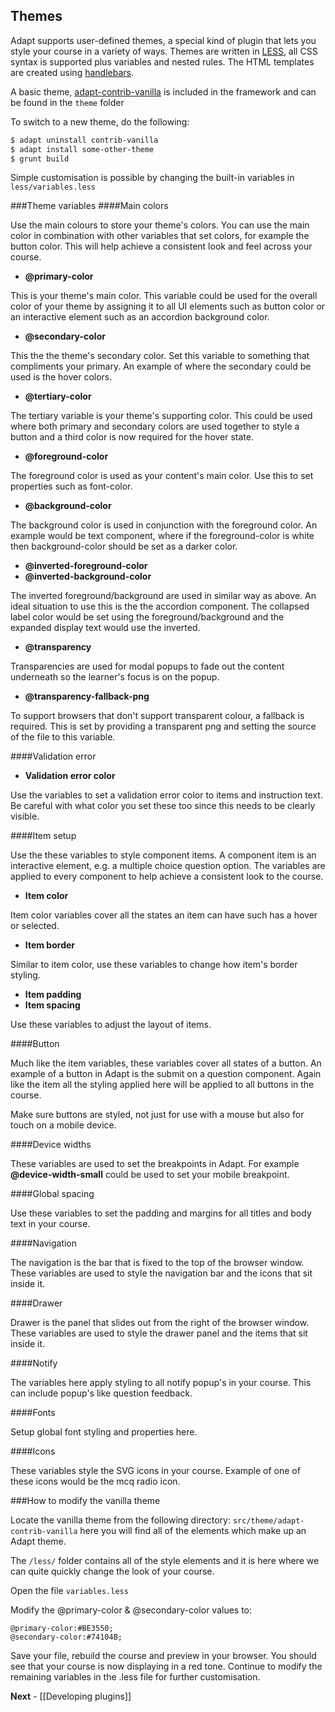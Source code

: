Themes
------
Adapt supports user-defined themes, a special kind of plugin that lets you style your course in a variety of ways. Themes are written in [LESS](http://lesscss.org/), all CSS syntax is supported plus variables and nested rules. The HTML templates are created using [handlebars](http://handlebarsjs.com/).

A basic theme, [adapt-contrib-vanilla](/adaptlearning/adapt-contrib-vanilla) is included in the framework and can be found in the ```theme``` folder 

To switch to a new theme, do the following:
```bash
$ adapt uninstall contrib-vanilla
$ adapt install some-other-theme
$ grunt build
```

Simple customisation is possible by changing the built-in variables in ```less/variables.less```

###Theme variables
####Main colors

Use the main colours to store your theme's colors. You can use the main color in combination with other variables that set colors, for example the button color. This will help achieve a consistent look and feel across your course.

- **@primary-color**

This is your theme's main color. This variable could be used for the overall color of your theme by assigning it to all UI elements such as button color or an interactive element such as an accordion background color.

- **@secondary-color**

This the the theme's secondary color. Set this variable to something that compliments your primary. An example of where the secondary could be used is the hover colors.

- **@tertiary-color**

The tertiary variable is your theme's supporting color. This could be used where both primary and secondary colors are used together to style a button and a third color is now required for the hover state.

- **@foreground-color**

The foreground color is used as your content's main color. Use this to set properties such as font-color.

- **@background-color**

The background color is used in conjunction with the foreground color. An example would be text component, where if the foreground-color is white then background-color should be set as a darker color.

- **@inverted-foreground-color**
- **@inverted-background-color**

The inverted foreground/background are used in similar way as above. An ideal situation to use this is the the accordion component. The collapsed label color would be set using the foreground/background and the expanded display text would use the inverted.

- **@transparency**

Transparencies are used for modal popups to fade out the content underneath so the learner's focus is on the popup.

- **@transparency-fallback-png**

To support browsers that don't support transparent colour, a fallback is required. This is set by providing a transparent png and setting the source of the file to this variable.

####Validation error

- **Validation error color**

Use the variables to set a validation error color to items and instruction text. Be careful with what color you set these too since this needs to be clearly visible.

####Item setup

Use the these variables to style component items. A component item is an interactive element, e.g. a multiple choice question option. The variables are applied to every component to help achieve a consistent look to the course.

- **Item color**

Item color variables cover all the states an item can have such has a hover or selected.

- **Item border**

Similar to item color, use these variables to change how item's border styling.

- **Item padding**
- **Item spacing**

Use these variables to adjust the layout of items. 

####Button

Much like the item variables, these variables cover all states of a button. An example of a button in Adapt is the submit on a question component. Again like the item all the styling applied here will be applied to all buttons in the course.

Make sure buttons are styled, not just for use with a mouse but also for touch on a mobile device.

####Device widths

These variables are used to set the breakpoints in Adapt. For example **@device-width-small** could be used to set your mobile breakpoint.

####Global spacing

Use these variables to set the padding and margins for all titles and body text in your course.

####Navigation

The navigation is the bar that is fixed to the top of the browser window. These variables are used to style the navigation bar and the icons that sit inside it.

####Drawer

Drawer is the panel that slides out from the right of the browser window. These variables are used to style the drawer panel and the items that sit inside it.

####Notify

The variables here apply styling to all notify popup's in your course. This can include popup's like question feedback.

####Fonts

Setup global font styling and properties here.

####Icons

These variables style the SVG icons in your course. Example of one of these icons would be the mcq radio icon. 

###How to modify the vanilla theme

Locate the vanilla theme from the following directory:
``src/theme/adapt-contrib-vanilla`` here you will find all of the elements which make up an Adapt theme.

The ```/less/``` folder contains all of the style elements and it is here where we can quite quickly change the look of your course.

Open the file ``variables.less``

Modify the @primary-color & @secondary-color values to:

```
@primary-color:#BE3550;
@secondary-color:#74104B;
```

Save your file, rebuild the course and preview in your browser. You should see that your course is now displaying in a red tone. Continue to modify the remaining variables in the .less file for further customisation.

**Next** - [[Developing plugins]]